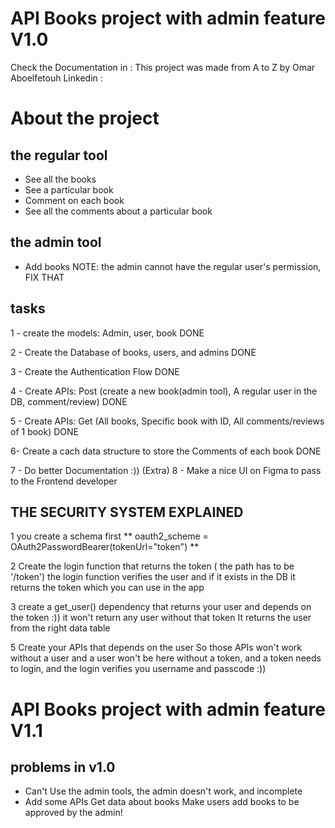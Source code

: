 # API Books project with admin feature V1.0
Check the Documentation in : 
This project was made from A to Z by Omar Aboelfetouh
Linkedin : 

# About the project
## the regular tool
- See all the books
- See  a particular book
- Comment on each book
- See all the comments about a particular book

## the admin tool
- Add books 
NOTE: the admin cannot have the regular user's permission, FIX THAT

## tasks
1 - create the models: Admin, user, book
DONE

2 - Create the Database of books, users, and admins
DONE

3 - Create the Authentication Flow
DONE

4 - Create APIs: Post (create a new book(admin tool), A regular user in the DB, comment/review)
DONE

5 - Create APIs: Get (All books, Specific book with ID, All comments/reviews of 1 book)
DONE

6- Create a cach data structure to store the Comments of each book
DONE

7 - Do better Documentation :))
(Extra) 8 - Make a nice UI on Figma to pass to the Frontend developer



## THE SECURITY SYSTEM EXPLAINED
1
you create a schema first 
** oauth2_scheme = OAuth2PasswordBearer(tokenUrl="token") **

2
Create the login function that returns the token ( the path has to be '/token')
the login function verifies the user and if it exists in the DB it returns the token which you can use in the app

3
create a get_user() dependency that returns your user and depends on the token :)) 
it won't return any user without that token 
It returns the user from the right data table 

5
Create your APIs that depends on the user
So those APIs won't work without a user and  a user won't be here without a token, and a token needs to login, and the login verifies you username and passcode :))

# API Books project with admin feature V1.1
## problems in v1.0
- Can't Use the admin tools, the admin doesn't work, and incomplete
- Add some APIs
    Get data about books
    Make users add books to be approved by the admin!

